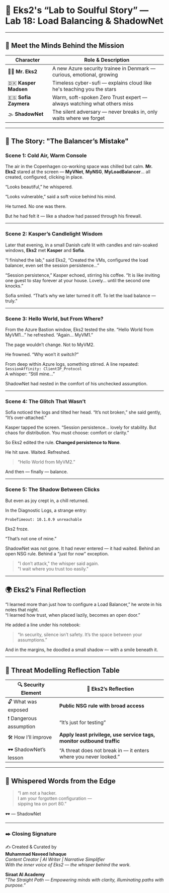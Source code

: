 # 🌟 Eks2's “Lab to Soulful Story” — Lab 18: Load Balancing & ShadowNet

---

## 🌸 Meet the Minds Behind the Mission

| Character         | Role & Description                                                    |
|------------------|------------------------------------------------------------------------|
| 👨‍💼 **Mr. Eks2**     | A new Azure security trainee in Denmark — curious, emotional, growing |
| 🇩🇰 **Kasper Madsen** | Timeless cyber-sufi — explains cloud like he's teaching you the stars  |
| 🇪🇸 **Sofia Zaymera** | Warm, soft-spoken Zero Trust expert — always watching what others miss |
| 🌫️ **ShadowNet**     | The silent adversary — never breaks in, only waits where we forget     |

---

## 📖 The Story: "The Balancer’s Mistake"

### Scene 1: Cold Air, Warm Console

The air in the Copenhagen co-working space was chilled but calm. **Mr. Eks2** stared at the screen — **MyVNet**, **MyNSG**, **MyLoadBalancer**… all created, configured, clicking in place.

“Looks beautiful,” he whispered.

“Looks vulnerable,” said a soft voice behind his mind.

He turned. No one was there.

But he had felt it — like a shadow had passed through his firewall.

---

### Scene 2: Kasper’s Candlelight Wisdom

Later that evening, in a small Danish café lit with candles and rain-soaked windows, **Eks2** met **Kasper** and **Sofia**.

“I finished the lab,” said Eks2, “Created the VMs, configured the load balancer, even set the session persistence…”

“Session persistence,” Kasper echoed, stirring his coffee. “It is like inviting one guest to stay forever at your house. Lovely… until the second one knocks.”

Sofia smiled. “That’s why we later turned it off. To let the load balance — truly.”

---

### Scene 3: Hello World, but From Where?

From the Azure Bastion window, Eks2 tested the site. “Hello World from MyVM1…” he refreshed. “Again… MyVM1.”

The page wouldn’t change. Not to MyVM2.

He frowned. “Why won’t it switch?”

From deep within Azure logs, something stirred. A line repeated:  
`SessionAffinity: ClientIP_Protocol`  
A whisper: “Still mine…”

ShadowNet had nested in the comfort of his unchecked assumption.

---

### Scene 4: The Glitch That Wasn’t

Sofia noticed the logs and tilted her head. “It’s not broken,” she said gently, “It’s over-attached.”

Kasper tapped the screen. “Session persistence… lovely for stability. But chaos for distribution. You must choose: comfort or clarity.”

So Eks2 edited the rule. **Changed persistence to None**.

He hit save. Waited. Refreshed.

> “Hello World from MyVM2.”

And then — finally — balance.

---

### Scene 5: The Shadow Between Clicks

But even as joy crept in, a chill returned.

In the Diagnostic Logs, a strange entry:

`ProbeTimeout: 10.1.0.9 unreachable`

Eks2 froze.

“That’s not one of mine.”

ShadowNet was not gone. It had never entered — it had waited. Behind an open NSG rule. Behind a "just for now" exception.

> "I don’t attack," the whisper said again.  
> "I wait where you trust too easily."

---

## 🌍 Eks2’s Final Reflection

“I learned more than just how to configure a Load Balancer,” he wrote in his notes that night.  
“I learned how trust, when placed lazily, becomes an open door.”

He added a line under his notebook:

> “In security, silence isn’t safety. It’s the space between your assumptions.”

And in the margins, he doodled a small shadow — with a smile beneath it.

---

## 🔐 Threat Modelling Reflection Table

| 🔍 Security Element        | 💭 Eks2’s Reflection                                                   |
|---------------------------|------------------------------------------------------------------------|
| 🔓 What was exposed        | **Public NSG rule with broad access**                                  |
| ❗ Dangerous assumption     | “It’s just for testing”                                                 |
| 🛠️ How I’ll improve        | **Apply least privilege, use service tags, monitor outbound traffic**   |
| 🕶️ ShadowNet’s lesson       | “A threat does not break in — it enters where you never looked.”        |

---

## 🧠 Whispered Words from the Edge

> “I am not a hacker.  
> I am your forgotten configuration —  
> sipping tea on port 80.”

🕶️ — ShadowNet

---

### ✒️ Closing Signature

✍️ Created & Curated by  
**Muhammad Naveed Ishaque**  
_Content Creator | AI Writer | Narrative Simplifier_  
_With the inner voice of Eks2 — the whisper behind the work._

**Siraat AI Academy**  
_“The Straight Path — Empowering minds with clarity, illuminating paths with purpose.”_
